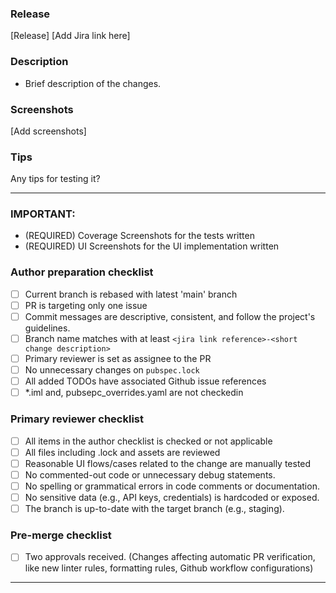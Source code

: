 ### Release

[Release]
[Add Jira link here]

### Description

- Brief description of the changes.

### Screenshots

[Add screenshots]

### Tips

Any tips for testing it?

---

### IMPORTANT:

- (REQUIRED) Coverage Screenshots for the tests written
- (REQUIRED) UI Screenshots for the UI implementation written

### Author preparation checklist

- [ ] Current branch is rebased with latest 'main' branch
- [ ] PR is targeting only one issue
- [ ] Commit messages are descriptive, consistent, and follow the project's guidelines.
- [ ] Branch name matches with at least `<jira link reference>-<short change description>`
- [ ] Primary reviewer is set as assignee to the PR
- [ ] No unnecessary changes on `pubspec.lock`
- [ ] All added TODOs have associated Github issue references
- [ ] \*.iml and, pubsepc_overrides.yaml are not checkedin

### Primary reviewer checklist

- [ ] All items in the author checklist is checked or not applicable
- [ ] All files including .lock and assets are reviewed
- [ ] Reasonable UI flows/cases related to the change are manually tested
- [ ] No commented-out code or unnecessary debug statements.
- [ ] No spelling or grammatical errors in code comments or documentation.
- [ ] No sensitive data (e.g., API keys, credentials) is hardcoded or exposed.
- [ ] The branch is up-to-date with the target branch (e.g., staging).

### Pre-merge checklist

- [ ] Two approvals received. (Changes affecting automatic PR verification, like new linter rules, formatting rules, Github workflow configurations)

---
